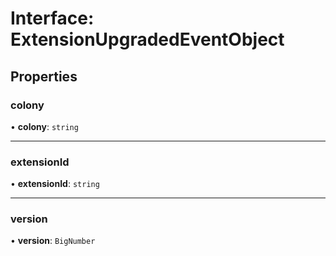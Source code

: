 # Interface: ExtensionUpgradedEventObject

## Properties

### colony

• **colony**: `string`

___

### extensionId

• **extensionId**: `string`

___

### version

• **version**: `BigNumber`
